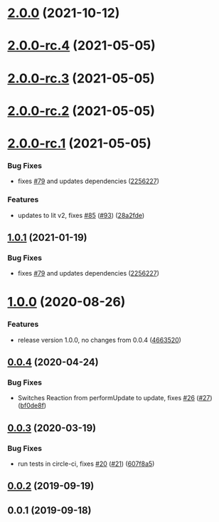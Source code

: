 # [2.0.0](https://github.com/adobe/lit-mobx/compare/v2.0.0-rc.4...v2.0.0) (2021-10-12)

# [2.0.0-rc.4](https://github.com/adobe/lit-mobx/compare/v2.0.0-rc.3...v2.0.0-rc.4) (2021-05-05)

# [2.0.0-rc.3](https://github.com/adobe/lit-mobx/compare/v2.0.0-rc.2...v2.0.0-rc.3) (2021-05-05)

# [2.0.0-rc.2](https://github.com/adobe/lit-mobx/compare/v2.0.0-rc.1...v2.0.0-rc.2) (2021-05-05)

# [2.0.0-rc.1](https://github.com/adobe/lit-mobx/compare/v0.0.4...v2.0.0-rc.1) (2021-05-05)

### Bug Fixes

-   fixes [#79](https://github.com/adobe/lit-mobx/issues/79) and updates dependencies ([2256227](https://github.com/adobe/lit-mobx/commit/225622791fa461b54fa9e91117c881856533979a))

### Features

-   updates to lit v2, fixes [#85](https://github.com/adobe/lit-mobx/issues/85) ([#93](https://github.com/adobe/lit-mobx/issues/93)) ([28a2fde](https://github.com/adobe/lit-mobx/commit/28a2fdeaab975e0f35c925f854fee7d25f3d5ec9))

## [1.0.1](https://github.com/adobe/lit-mobx/compare/v0.0.4...v1.0.1) (2021-01-19)

### Bug Fixes

-   fixes [#79](https://github.com/adobe/lit-mobx/issues/79) and updates dependencies ([2256227](https://github.com/adobe/lit-mobx/commit/225622791fa461b54fa9e91117c881856533979a))

# [1.0.0](https://github.com/adobe/lit-mobx/compare/v0.0.4...v1.0.0) (2020-08-26)

### Features

-   release version 1.0.0, no changes from 0.0.4 ([4663520](https://github.com/adobe/lit-mobx/commit/46635204a008f23bc14f9ca15fbd01e6bd1b0200))

<a name="0.0.4"></a>

## [0.0.4](https://github.com/adobe/lit-mobx/compare/v0.0.3...v0.0.4) (2020-04-24)

### Bug Fixes

-   Switches Reaction from performUpdate to update, fixes [#26](https://github.com/adobe/lit-mobx/issues/26) ([#27](https://github.com/adobe/lit-mobx/issues/27)) ([bf0de8f](https://github.com/adobe/lit-mobx/commit/bf0de8f))

<a name="0.0.3"></a>

## [0.0.3](https://github.com/adobe/lit-mobx/compare/v0.0.2...v0.0.3) (2020-03-19)

### Bug Fixes

-   run tests in circle-ci, fixes [#20](https://github.com/adobe/lit-mobx/issues/20) ([#21](https://github.com/adobe/lit-mobx/issues/21)) ([607f8a5](https://github.com/adobe/lit-mobx/commit/607f8a5))

<a name="0.0.2"></a>

## [0.0.2](https://github.com/adobe/lit-mobx/compare/v0.0.1...v0.0.2) (2019-09-19)

<a name="0.0.1"></a>

## 0.0.1 (2019-09-18)
